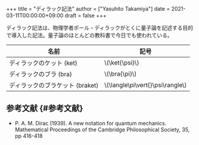 +++
title = "ディラック記法"
author = ["Yasuhito Takamiya"]
date = 2021-03-11T00:00:00+09:00
draft = false
+++

ディラック記法は、物理学者ポール・ディラックがとくに量子論を記述する目的で導入した記法。量子論のほとんどの教科書で今日でも使われている。

| 名前                 | 記号                               |
|--------------------|----------------------------------|
| ディラックのケット (ket) | \\(\ket{\psi}\\)                   |
| ディラックのブラ (bra) | \\(\bra{\pi}\\)                    |
| ディラックのブラケット (braket) | \\(\langle\pi\vert{}\psi\rangle\\) |


## 参考文献 {#参考文献}

-   P. A. M. Dirac (1939). A new notation for quantum mechanics. Mathematical Proceedings of the Cambridge Philosophical Society, 35, pp 416-418

